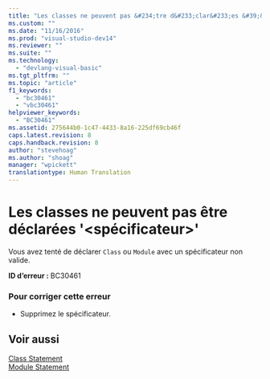 ```yaml
---
title: "Les classes ne peuvent pas &#234;tre d&#233;clar&#233;es &#39;&lt;sp&#233;cificateur&gt;&#39; | Microsoft Docs"
ms.custom: ""
ms.date: "11/16/2016"
ms.prod: "visual-studio-dev14"
ms.reviewer: ""
ms.suite: ""
ms.technology: 
  - "devlang-visual-basic"
ms.tgt_pltfrm: ""
ms.topic: "article"
f1_keywords: 
  - "bc30461"
  - "vbc30461"
helpviewer_keywords: 
  - "BC30461"
ms.assetid: 275644b0-1c47-4433-8a16-225df69cb46f
caps.latest.revision: 8
caps.handback.revision: 8
author: "stevehoag"
ms.author: "shoag"
manager: "wpickett"
translationtype: Human Translation
---
```

# Les classes ne peuvent pas &#234;tre d&#233;clar&#233;es &#39;&lt;sp&#233;cificateur&gt;&#39;
Vous avez tenté de déclarer `Class` ou `Module` avec un spécificateur non valide.  
  
 **ID d’erreur :** BC30461  
  
### Pour corriger cette erreur  
  
-   Supprimez le spécificateur.  
  
## Voir aussi  
 [Class Statement](../../visual-basic/language-reference/statements/class-statement.md)   
 [Module Statement](../../visual-basic/language-reference/statements/module-statement.md)